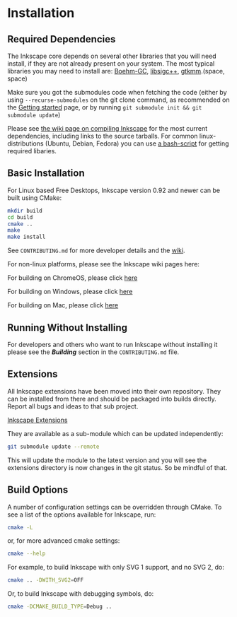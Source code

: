 Installation
============

Required Dependencies
---------------------

The Inkscape core depends on several other libraries that you will need
install, if they are not already present on your system. The most
typical libraries you may need to install are: 
[Boehm-GC](http://www.hboehm.info/gc/), 
[libsigc++](https://github.com/libsigcplusplus/libsigcplusplus), 
[gtkmm](https://www.gtkmm.org/).(space, space)

Make sure you got the submodules code when fetching the code 
(either by using `--recurse-submodules` on the git clone command, as recommended on the [Getting started](https://inkscape.org/develop/getting-started/#fetching-the-source-code) page, or by running `git submodule init && git submodule update`)

Please see [the wiki page on compiling Inkscape](http://wiki.inkscape.org/wiki/index.php/CompilingInkscape) for the
most current dependencies, including links to the source tarballs. 
For common linux-distributions (Ubuntu, Debian, Fedora) you can use 
[a bash-script](https://gitlab.com/inkscape/inkscape-ci-docker/-/raw/master/install_dependencies.sh?inline=false) 
for getting required libaries.

Basic Installation
------------------

For Linux based Free Desktops, Inkscape version 0.92 and newer can be built using CMake:

```sh
mkdir build
cd build
cmake ..
make
make install
```

See `CONTRIBUTING.md` for more developer details and the [wiki](https://wiki.inkscape.org/wiki/index.php?title=Compiling_Inkscape).

For non-linux platforms, please see the Inkscape wiki pages here:

For building on ChromeOS, please click [here](
https://wiki.inkscape.org/wiki/index.php?title=Compiling_Inkscape_on_Chrome_OS)

For building on Windows, please click [here](
https://wiki.inkscape.org/wiki/index.php?title=Compiling_Inkscape_on_Windows_with_MSYS2)

For building on Mac, please click [here](
https://wiki.inkscape.org/wiki/index.php?title=CompilingMacOsX)


Running Without Installing
--------------------------

For developers and others who want to run Inkscape without installing it please
see the ***Building*** section in the `CONTRIBUTING.md` file.

Extensions
----------

All Inkscape extensions have been moved into their own repository. They
can be installed from there and should be packaged into builds directly.
Report all bugs and ideas to that sub project.

[Inkscape Extensions](https://gitlab.com/inkscape/extensions/)

They are available as a sub-module which can be updated independently:

```sh
git submodule update --remote
```

This will update the module to the latest version and you will see the
extensions directory is now changes in the git status. So be mindful of that.

Build Options
-------------

A number of configuration settings can be overridden through CMake. To
see a list of the options available for Inkscape, run:

```sh
cmake -L
```
or, for more advanced cmake settings:

```sh
cmake --help
```

For example, to build Inkscape with only SVG 1 support, and no SVG 2, do:

```sh
cmake .. -DWITH_SVG2=OFF
```

Or, to build Inkscape with debugging symbols, do:

```sh
cmake -DCMAKE_BUILD_TYPE=Debug ..
```

